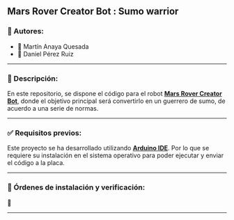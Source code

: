 ## Mars Rover Creator Bot : Sumo warrior

### :bust_in_silhouette: Autores:

* :star2: Martín Anaya Quesada
* :star2: Daniel Pérez Ruiz

****

### :dart: Descripción:

En este repositorio, se dispone el código para el robot **[Mars Rover Creator Bot](https://www.kickstarter.com/projects/1760629603/mars-rover-creator-bot?lang=es)**, donde el objetivo principal será convertirlo en un guerrero de sumo, de acuerdo a una serie de normas.

****

### :white_check_mark: Requisitos previos:

Este proyecto se ha desarrollado utilizando **[Arduino IDE](https://support.arduino.cc/hc/en-us/articles/360019833020-Download-and-install-Arduino-IDE)**. Por lo que se requiere su instalación en el sistema operativo para poder ejecutar y enviar el código a la placa.

****

### :shell: Órdenes de instalación y verificación:

:construction: 



****

